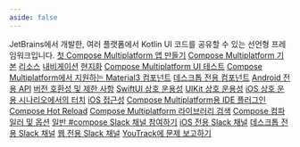 ```yaml
---
aside: false
---
```

<topic 
	xmlns:xsi="http://www.w3.org/2001/XMLSchema-instance" 
	xsi:noNamespaceSchemaLocation="https://resources.jetbrains.com/writerside/1.0/topic.v2.xsd"
	title="Compose Multiplatform 시작하기" id="compose-multiplatform">
    <section-starting-page>
        <title>Compose Multiplatform 시작하기</title>
        <description>
            JetBrains에서 개발한, 여러 플랫폼에서 Kotlin UI 코드를 공유할 수 있는 선언형 프레임워크입니다.
        </description>
        <spotlight>
            <a href="compose-multiplatform-create-first-app.md" summary="첫 앱을 생성하고 탐색하는 Compose Multiplatform 튜토리얼" type="cross-platform">첫 Compose Multiplatform 앱 만들기</a>
            <a href="compose-layout.md" type="learn" summary="Compose로 UI를 만드는 기본 사항을 배우기">Compose Multiplatform 기본</a>
        </spotlight>
        <primary>
            <title>주요 사용 사례</title>
            <a href="compose-multiplatform-resources.md" summary="크로스 플랫폼 앱에서 공통 에셋을 관리하고 공유합니다.">리소스</a>
            <a href="compose-navigation.md" summary="멀티플랫폼 Navigation 라이브러리를 사용하여 Compose Multiplatform 앱에서 내비게이션을 구현합니다.">내비게이션</a>
            <a href="compose-localize-strings.md" summary="다양한 언어 및 지역에 맞춰 UI를 조정합니다.">현지화</a>
            <a href="compose-test.md" summary="Compose Multiplatform 앱용 UI 테스트를 작성하고 실행합니다.">Compose Multiplatform UI 테스트</a>
        </primary>
        <secondary>
            <title>참고 자료</title>
            <a href="https://kotlinlang.org/api/compose-multiplatform/material3/" summary="대화형 미리보기가 포함된 API 참조.">Compose Multiplatform에서 지원하는 Material3 컴포넌트</a>
            <a href="compose-desktop-components.md" summary="Compose Multiplatform에서 구현한 데스크톱 전용 컴포넌트 목록.">데스크톱 전용 컴포넌트</a>
            <a href="compose-android-only-components.md" summary="Android 전용 또는 일반적으로 사용할 수 없는 API 목록.">Android 전용 API</a>
            <a href="compose-compatibility-and-versioning.md" summary="Compose Multiplatform 릴리스에 대한 호환성 정보.">버전 호환성 및 제한 사항</a>
        </secondary>
        <misc>
            <links narrow="true">
                <group>
                    <title>iOS 전용 기능</title>
                    <a href="compose-swiftui-integration.md" summary="SwiftUI와의 상호 운용성: 네이티브 뷰에서 Compose 사용 및 그 반대.">SwiftUI 상호 운용성</a>
                    <a href="compose-uikit-integration.md" summary="UIKit과의 상호 운용성: 네이티브 뷰에서 Compose 사용 및 그 반대.">UIKit 상호 운용성</a>
                    <a href="compose-ios-touch.md" summary="상호 운용 시나리오에서 Compose Multiplatform이 터치 이벤트를 처리하는 방법을 알아봅니다.">iOS 상호 운용 시나리오에서의 터치</a>
                    <a href="compose-ios-accessibility.md" summary="iOS 접근성 서비스에 대한 현재 지원 수준을 알아봅니다.">iOS 접근성</a>
                </group>
                <group>
                    <title>도구</title>
                    <a href="https://plugins.jetbrains.com/plugin/14936-kotlin-multiplatform" summary="IntelliJ IDEA 및 Android Studio용 Kotlin Multiplatform 플러그인.">Compose Multiplatform용 IDE 플러그인</a>
                    <a href="compose-hot-reload.md" summary="Compose Hot Reload를 사용하여 UI를 빠르게 반복합니다.">Compose Hot Reload</a>
                    <a href="https://klibs.io/" summary="JetBrains에서 개발한 Kotlin Multiplatform 라이브러리용 실험적인 검색 플랫폼.">Compose Multiplatform 라이브러리 검색</a>
                    <a href="https://kotlinlang.org/docs/compose-compiler-options.html" summary="Kotlin에 포함된 Compose 컴파일러 옵션.">Compose 컴파일러 및 옵션</a>
                </group>
                <group>
                    <title>커뮤니티 &amp; 도움말</title>
                    <a href="https://kotlinlang.slack.com/archives/CJLTWPH7S" summary="Kotlin 워크스페이스 내 주요 Compose 관련 채널.">일반 #compose Slack 채널 참여하기</a>
                    <a href="https://kotlinlang.slack.com/archives/C0346LWVBJ4" summary="iOS 전용 Compose Multiplatform 채널.">iOS 전용 Slack 채널</a>
                    <a href="https://kotlinlang.slack.com/archives/C01D6HTPATV" summary="데스크톱 전용 Compose Multiplatform 채널.">데스크톱 전용 Slack 채널</a>
                    <a href="https://kotlinlang.slack.com/archives/C01F2HV7868" summary="웹 전용 Compose Multiplatform 채널.">웹 전용 Slack 채널</a>
                    <a href="https://youtrack.jetbrains.com/newIssue?project=CMP" summary="Compose Multiplatform 이슈 트래커.">YouTrack에 문제 보고하기</a>
                </group>
            </links>
        </misc>
    </section-starting-page>
</topic>